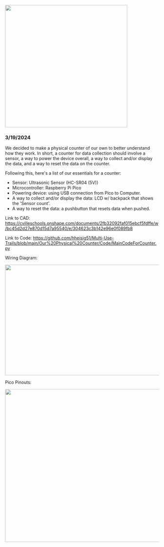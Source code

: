 <img src="https://github.com/hheisig51/Multi-Use-Trails/assets/71342159/c9510029-bf4e-48e2-b448-e285bddba955" width="400" height="400">

### 3/19/2024

We decided to make a physical counter of our own to better understand how they work. In short, a counter for data collection should involve a sensor, a way to power the device overall, a way to collect and/or display the data, and a way to reset the data on the counter. 

Following this, here's a list of our essentials for a counter:
- Sensor: Ultrasonic Sensor (HC-SR04 (5V))
- Microcontroller: Raspberry Pi Pico
- Powering device: using USB connection from Pico to Computer.
- A way to collect and/or display the data: LCD w/ backpack that shows the 'Sensor count'.
- A way to reset the data: a pushbutton that resets data when pushed.

Link to CAD: 
[https://cvilleschools.onshape.com/documents/2fb32092faf015ebcf5fdffe/w/bc45d2d27e870d15d7a95540/e/304623c3b142e96e0f089fb8
](https://cvilleschools.onshape.com/documents/2fb32092faf015ebcf5fdffe/w/bc45d2d27e870d15d7a95540/e/304623c3b142e96e0f089fb8)

Link to Code:
[https://github.com/hheisig51/Multi-Use-Trails/blob/main/Our%20Physical%20Counter/Code/MainCodeForCounter.py
](https://github.com/hheisig51/Multi-Use-Trails/blob/main/Our%20Physical%20Counter/Code/MainCodeForCounter.py)

Wiring Diagram:

<img src="https://github.com/hheisig51/Multi-Use-Trails/assets/71342159/ef41d745-08f2-44da-bb5d-06930be7f529" width="655" height="362">

Pico Pinouts:

<img src="https://github.com/hheisig51/Multi-Use-Trails/assets/71342159/e9c71b26-78bb-44f9-b2a1-392d663888fc" width="550" height="500">

